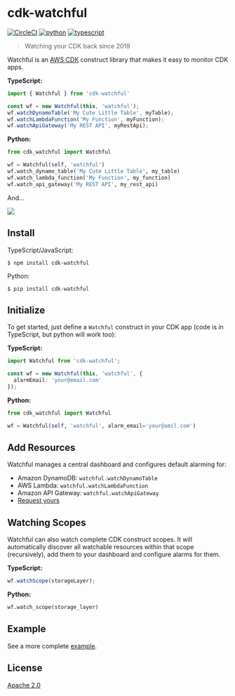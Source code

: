 # cdk-watchful

[![CircleCI](https://circleci.com/gh/eladb/cdk-watchful.svg?style=svg)](https://circleci.com/gh/eladb/cdk-watchful)
[![python](https://img.shields.io/badge/jsii-python-blueviolet.svg)](https://pypi.org/project/cdk-watchful/)
[![typescript](https://img.shields.io/badge/jsii-typescript-blueviolet.svg)](https://www.npmjs.com/package/cdk-watchful)

> Watching your CDK back since 2019

Watchful is an [AWS CDK](https://github.com/awslabs/aws-cdk) construct library that makes it easy
to monitor CDK apps.

**TypeScript:**

```ts
import { Watchful } from 'cdk-watchful'

const wf = new Watchful(this, 'watchful');
wf.watchDynamoTable('My Cute Little Table', myTable);
wf.watchLambdaFunction('My Function', myFunction);
wf.watchApiGateway('My REST API', myRestApi);
```

**Python:**

```python
from cdk_watchful import Watchful

wf = Watchful(self, 'watchful')
wf.watch_dynamo_table('My Cute Little Table', my_table)
wf.watch_lambda_function('My Function', my_function)
wf.watch_api_gateway('My REST API', my_rest_api)
```

And...

![](https://raw.githubusercontent.com/eladb/cdk-watchful/master/example/sample.png)

## Install

TypeScript/JavaScript:

```console
$ npm install cdk-watchful
```

Python:

```console
$ pip install cdk-watchful
```

## Initialize

To get started, just define a `Watchful` construct in your CDK app (code is in
TypeScript, but python will work too):

**TypeScript:**

```ts
import Watchful from 'cdk-watchful';

const wf = new Watchful(this, 'watchful', {
  alarmEmail: 'your@email.com'
});
```

**Python:**

```python
from cdk_watchful import Watchful

wf = Watchful(self, 'watchful', alarm_email='your@amil.com')
```

## Add Resources

Watchful manages a central dashboard and configures default alarming for:

- Amazon DynamoDB: `watchful.watchDynamoTable`
- AWS Lambda: `watchful.watchLambdaFunction`
- Amazon API Gateway: `watchful.watchApiGateway`
- [Request yours](https://github.com/eladb/cdk-watchful/issues/new)

## Watching Scopes

Watchful can also watch complete CDK construct scopes. It will automatically
discover all watchable resources within that scope (recursively), add them
to your dashboard and configure alarms for them.

**TypeScript:**

```ts
wf.watchScope(storageLayer);
```

**Python:**

```python
wf.watch_scope(storage_layer)
```


## Example

See a more complete [example](https://github.com/eladb/cdk-watchful/blob/master/example/index.ts).

## License

[Apache 2.0](https://github.com/eladb/cdk-watchful/blob/master/LICENSE)


